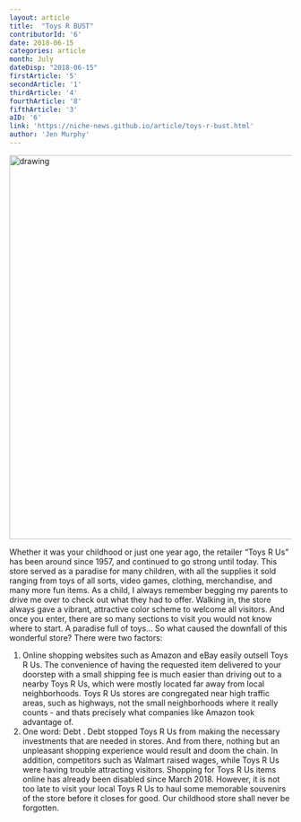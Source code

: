 ```yaml
---
layout: article 
title:  "Toys R BUST" 
contributorId: '6'
date: 2018-06-15
categories: article
month: July
dateDisp: "2018-06-15"
firstArticle: '5'
secondArticle: '1'
thirdArticle: '4'
fourthArticle: '8'
fifthArticle: '3'
aID: '6'
link: 'https://niche-news.github.io/article/toys-r-bust.html'
author: 'Jen Murphy'
---
```



<img src="https://scontent.fewr1-2.fna.fbcdn.net/v/t1.0-9/35279875_1806484149395403_4802119430903431168_o.jpg?_nc_cat=0&oh=3829093e7ab28584adb38642b8d42b56&oe=5BD99FA9" alt="drawing" width="685px"/>

Whether it was your childhood or just one year ago, the retailer “Toys R Us” has been around since 1957, and continued to go strong until today. This store served as a paradise for many children, with all the supplies it sold ranging from toys of all sorts, video games, clothing, merchandise, and many more fun items. As a child, I always remember begging my parents to drive me over to check out what they had to offer. Walking in, the store always gave a vibrant, attractive color scheme to welcome all visitors. And once you enter, there are so many sections to visit you would not know where to start. A paradise full of toys… So what caused the downfall of this wonderful store?
There were two factors:
1. Online shopping websites such as Amazon and eBay easily outsell Toys R Us. The convenience of having the requested item delivered to your doorstep with a small shipping fee is much easier than driving out to a nearby Toys R Us, which were mostly located far away from local neighborhoods. Toys R Us stores are congregated near high traffic areas, such as highways, not the small neighborhoods where it really counts - and thats precisely what companies like Amazon took advantage of. 
2. One word: Debt . Debt stopped Toys R Us from making the necessary investments that are needed in stores. And from there, nothing but an unpleasant shopping experience would result and doom the chain. In addition, competitors such as Walmart raised wages, while Toys R Us were having trouble attracting visitors. Shopping for Toys R Us items online has already been disabled since March 2018. However, it is not too late to visit your local Toys R Us to haul some memorable souvenirs of the store before it closes for good. Our childhood store shall never be forgotten.